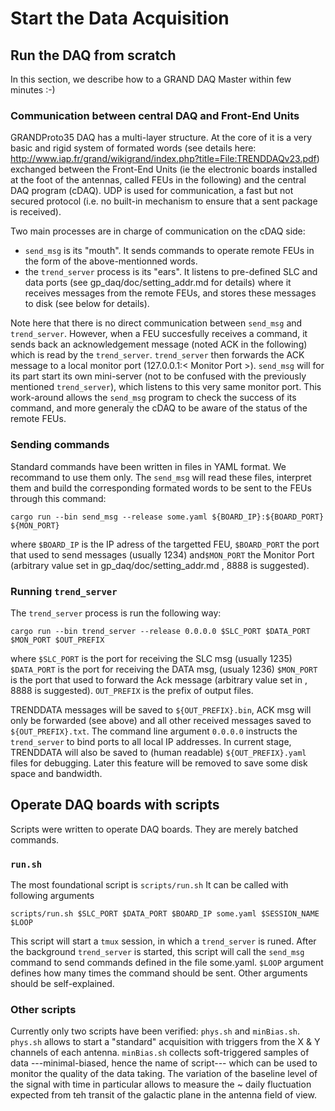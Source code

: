 # Start the Data Acquisition

## Run the DAQ from scratch 
In this section, we describe how to a GRAND DAQ Master within few minutes :-)


### Communication between central DAQ and Front-End Units
GRANDProto35 DAQ has a multi-layer structure. At the core of it is a very basic and rigid system of formated words (see details here: http://www.iap.fr/grand/wikigrand/index.php?title=File:TRENDDAQv23.pdf) exchanged between the Front-End Units (ie the electronic boards installed at the foot of the antennas, called FEUs in the following) and the central DAQ program (cDAQ). UDP is used for communication, a fast but not secured protocol (i.e. no built-in mechanism to ensure that a sent package is received).

Two main processes are in charge of communication on the cDAQ side:
- ```send_msg``` is its "mouth". It sends commands to operate remote FEUs in the form of the above-mentionned words. 
- the ```trend_server``` process is its "ears". It listens to pre-defined SLC and data ports (see 
        gp_daq/doc/setting_addr.md
       for details) where it receives messages from the remote FEUs, and stores these messages to disk (see below for details).

Note here that there is no direct communication between ```send_msg``` and ```trend_server```. However, when a FEU succesfully receives a command, it sends back an acknowledgement message (noted ACK in the following) which is read by the ```trend_server```. ```trend_server``` then forwards the ACK message to a local monitor port (127.0.0.1:< Monitor Port >). ```send_msg``` will for its part start its own mini-server (not to be confused with the previously mentioned ```trend_server```), which listens to this very same monitor port. This work-around allows the ```send_msg``` program to check the success of its command, and more generaly the cDAQ to be aware of the status of the remote FEUs.

### Sending commands

Standard commands have been written in files in YAML format. We recommand to use them only. The ```send_msg``` will read these files, interpret them and build the corresponding formated words to be sent to the FEUs through this command:
```
cargo run --bin send_msg --release some.yaml ${BOARD_IP}:${BOARD_PORT} ${MON_PORT}
```
where ```$BOARD_IP``` is the IP adress of the targetted FEU, ```$BOARD_PORT``` the port that used to send messages (usually 1234) and```$MON_PORT``` the Monitor Port (arbitrary value set in 
        gp_daq/doc/setting_addr.md
      , 8888 is suggested).


### Running ```trend_server```

The ```trend_server``` process is run the following way:

```
cargo run --bin trend_server --release 0.0.0.0 $SLC_PORT $DATA_PORT $MON_PORT $OUT_PREFIX
```
where ```$SLC_PORT``` is the port for receiving the SLC msg (usually 1235)
```$DATA_PORT``` is the port for receiving the DATA msg, (usualy 1236)
```$MON_PORT``` is the port that used to forward the Ack message (arbitrary value set in , 8888 is suggested).
```OUT_PREFIX``` is the prefix of output files. 

TRENDDATA messages will be saved to ```${OUT_PREFIX}.bin```, ACK msg will only be forwarded (see above) and all other received messages saved to ```${OUT_PREFIX}.txt```.
The command line argument ```0.0.0.0``` instructs the ```trend_server``` to bind ports to all local IP addresses.
In current stage, TRENDDATA will also be saved to (human readable) ```${OUT_PREFIX}.yaml``` files for debugging.
Later this feature will be removed to save some disk space and bandwidth.



## Operate DAQ boards with scripts
Scripts were written to operate DAQ boards. They are merely batched commands.

### ```run.sh```
The most foundational script is ```scripts/run.sh```
It can be called with following arguments
```
scripts/run.sh $SLC_PORT $DATA_PORT $BOARD_IP some.yaml $SESSION_NAME $LOOP
``` 
This script will start a ```tmux``` session, in which a ```trend_server``` is runed.
After the background ```trend_server``` is started, this script will call the ```send_msg``` command to send commands defined in the file some.yaml.
```$LOOP``` argument defines how many times the command should be sent. Other arguments should be self-explained.

### Other scripts
Currently only two scripts have been verified: ```phys.sh``` and ```minBias.sh```. ```phys.sh``` allows to start a "standard" acquisition with triggers from the X & Y channels of each antenna. ```minBias.sh``` collects soft-triggered samples of data ---minimal-biased, hence the name of script--- which can be used to monitor the quality of the data taking. The variation of the baseline level of the signal with time in particular allows to measure the ~ daily fluctuation expected from teh transit of the galactic plane in the antenna field of view.

